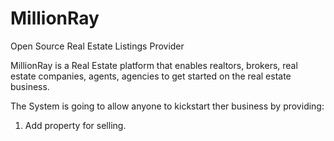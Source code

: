 # MillionRay
Open Source Real Estate Listings Provider

MillionRay is a Real Estate platform that enables realtors, brokers, real estate companies, agents, agencies to get started on the real estate business.

The System is going to allow anyone to kickstart ther business by providing:

1) Add property for selling.
